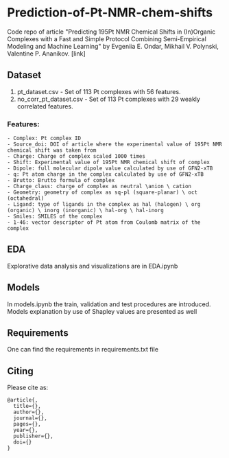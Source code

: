 # Prediction-of-Pt-NMR-chem-shifts
Code repo of article "Predicting 195Pt NMR Chemical Shifts in (In)Organic Complexes with a Fast and Simple Protocol Combining Semi-Empirical Modeling and Machine Learning" by Evgeniia E. Ondar, Mikhail V. Polynski, Valentine P. Ananikov. [link]

## Dataset
1. pt_dataset.csv - Set of 113 Pt complexes with 56 features. 
2. no_corr_pt_dataset.csv - Set of 113 Pt complexes with 29 weakly correlated features. 
### Features: 
```
- Complex: Pt complex ID
- Source_doi: DOI of article where the experimental value of 195Pt NMR chemical shift was taken from
- Charge: Charge of complex scaled 1000 times
- Shift: Experimental value of 195Pt NMR chemical shift of complex
- Dipole: full molecular dipole value calculated by use of GFN2-xTB
- q: Pt atom charge in the complex calculated by use of GFN2-xTB
- Brutto: Brutto formula of complex
- Charge_class: charge of complex as neutral \anion \ cation
- Geometry: geometry of complex as sq-pl (square-planar) \ oct (octahedral)
- Ligand: type of ligands in the complex as hal (halogen) \ org (organic) \ inorg (inorganic) \ hal-org \ hal-inorg
- Smiles: SMILES of the complex
- 1-46: vector descriptor of Pt atom from Coulomb matrix of the complex
```
## EDA
Explorative data analysis and visualizations are in EDA.ipynb

## Models
In models.ipynb the train, validation and test procedures are introduced. Models explanation by use of Shapley values are presented as well

## Requirements
One can find the requirements in requirements.txt file

## Citing
Please cite as:
```
@article{,
  title={},
  author={},
  journal={},
  pages={},
  year={},
  publisher={},
  doi={}
}
```
